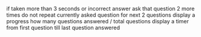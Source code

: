 if taken more than 3 seconds or incorrect answer ask that question 2 more times
do not repeat currently asked question for next 2 questions
display a progress how many questions answered / total questions
display a timer from first question till last question answered